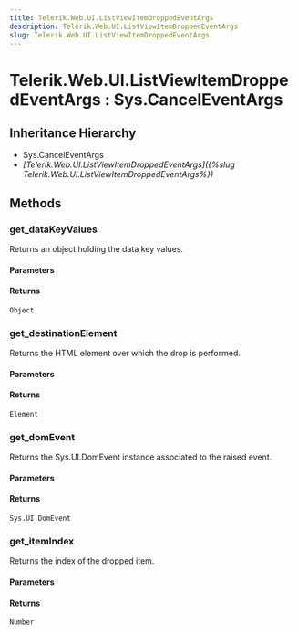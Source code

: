 ```yaml
---
title: Telerik.Web.UI.ListViewItemDroppedEventArgs
description: Telerik.Web.UI.ListViewItemDroppedEventArgs
slug: Telerik.Web.UI.ListViewItemDroppedEventArgs
---
```


# Telerik.Web.UI.ListViewItemDroppedEventArgs : Sys.CancelEventArgs

## Inheritance Hierarchy

* Sys.CancelEventArgs
* *[Telerik.Web.UI.ListViewItemDroppedEventArgs]({%slug Telerik.Web.UI.ListViewItemDroppedEventArgs%})*


## Methods

### get_dataKeyValues

Returns an object holding the data key values.

#### Parameters

#### Returns

`Object`

### get_destinationElement

Returns the HTML element over which the drop is performed.

#### Parameters

#### Returns

`Element`
### get_domEvent

Returns the Sys.UI.DomEvent instance associated to the raised event.

#### Parameters

#### Returns

`Sys.UI.DomEvent`

### get_itemIndex

Returns the index of the dropped item.

#### Parameters

#### Returns

`Number`


